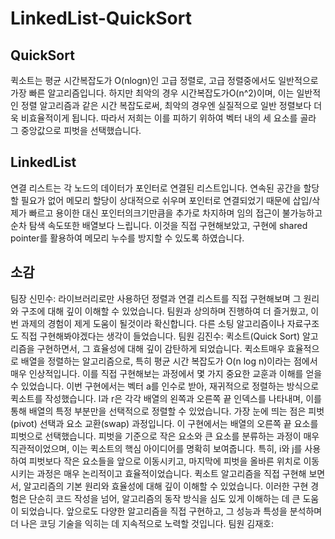 # LinkedList-QuickSort

## QuickSort
퀵소트는 평균 시간복잡도가 O(nlogn)인 고급 정렬로, 고급 정렬중에서도 일반적으로 가장 빠른 알고리즘입니다.</b>
하지만 최악의 경우 시간복잡도가O(n^2)이며, 이는 일반적인 정렬 알고리즘과 같은 시간 복잡도로써, 최악의 경우엔 실질적으로 일반 정렬보다 더욱 비효율적이게 됩니다.</b>
따라서 저희는 이를 피하기 위하여 벡터 내의 세 요소를 골라 그 중앙값으로 피벗을 선택했습니다.</b>
</b>
## LinkedList
연결 리스트는 각 노드의 데이터가 포인터로 연결된 리스트입니다.</b>
연속된 공간을 할당할 필요가 없어 메모리 할당이 상대적으로 쉬우며 포인터로 연결되었기 때문에 삽입/삭제가 빠르고 용이한 대신 포인터의크기만큼을 추가로 차지하며 임의 접근이 불가능하고 순차 탐색 속도또한 배열보다 느립니다.</b>
이것을 직접 구현해보았고, 구현에 shared pointer를 활용하여 메모리 누수를 방지할 수 있도록 하였습니다.</b>
</b>
## 소감
팀장 신민수: 라이브러리로만 사용하던 정렬과 연결 리스트를 직접 구현해보며 그 원리와 구조에 대해 깊이 이해할 수 있었습니다. 팀원과 상의하며 진행하여 더 즐거웠고, 이번 과제의 경험이 제게 도움이 될것이라 확신합니다. 다른 소팅 알고리즘이나 자료구조도 직접 구현해봐야겠다는 생각이 들었습니다.</b></b>
팀원 김진수: 퀵소트(Quick Sort) 알고리즘을 구현하면서, 그 효율성에 대해 깊이 감탄하게 되었습니다. 퀵소트매우 효율적으로 배열을 정렬하는 알고리즘으로, 특히 평균 시간 복잡도가 O(n log n)이라는 점에서 매우 인상적입니다. 이를 직접 구현해보는 과정에서 몇 가지 중요한 교훈과 이해를 얻을 수 있었습니다.
이번 구현에서는 벡터 a를 인수로 받아, 재귀적으로 정렬하는 방식으로 퀵소트를 작성했습니다. l과 r은 각각 배열의 왼쪽과 오른쪽 끝 인덱스를 나타내며, 이를 통해 배열의 특정 부분만을 선택적으로 정렬할 수 있었습니다.
가장 눈에 띄는 점은 피벗(pivot) 선택과 요소 교환(swap) 과정입니다. 이 구현에서는 배열의 오른쪽 끝 요소를 피벗으로 선택했습니다. 피벗을 기준으로 작은 요소와 큰 요소를 분류하는 과정이 매우 직관적이었으며, 이는 퀵소트의 핵심 아이디어를 명확히 보여줍니다. 특히, i와 j를 사용하여 피벗보다 작은 요소들을 앞으로 이동시키고, 마지막에 피벗을 올바른 위치로 이동시키는 과정은 매우 논리적이고 효율적이었습니다.
퀵소트 알고리즘을 직접 구현해 보면서, 알고리즘의 기본 원리와 효율성에 대해 깊이 이해할 수 있었습니다. 이러한 구현 경험은 단순히 코드 작성을 넘어, 알고리즘의 동작 방식을 심도 있게 이해하는 데 큰 도움이 되었습니다. 앞으로도 다양한 알고리즘을 직접 구현하고, 그 성능과 특성을 분석하며 더 나은 코딩 기술을 익히는 데 지속적으로 노력할 것입니다.</b></b>
팀원 김재호:</b>
